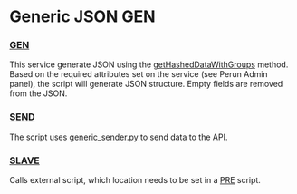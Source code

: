 # Generic JSON GEN

### [GEN](../concepts/gen.md)

This service generate JSON using the [getHashedDataWithGroups](../modules/PerunServicesInit.md#gethasheddatawithgroups) method.
Based on the required attributes set on the service (see Perun Admin panel), the script will generate JSON structure. Empty fields are removed from the JSON.


### [SEND](../concepts/send.md)

The script uses [generic_sender.py](../modules/generic_sender.md) to send data to the API.

### [SLAVE](../concepts/slave.md)

Calls external script, which location needs to be set in a [PRE](../concepts/pre-mid-post.md#pre-script) script. 